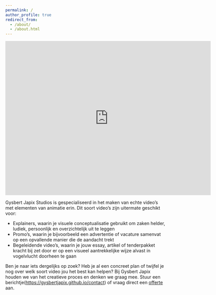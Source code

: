 ```yaml
---
permalink: /
author_profile: true
redirect_from: 
  - /about/
  - /about.html
---
```


<iframe
    width="640"
    height="480"
    src="https://www.youtube.com/embed/06heSIDZAp8"
    frameborder="0"
    allow="autoplay; encrypted-media"
    allowfullscreen
>
</iframe>

Gysbert Japix Studios is gespecialiseerd in het maken van echte video’s met elementen van animatie erin. Dit soort video’s zijn uitermate geschikt voor:
- Explainers, waarin je visuele conceptualisatie gebruikt om zaken helder, ludiek, persoonlijk en overzichtelijk uit te leggen
- Promo’s, waarin je bijvoorbeeld een advertentie of vacature samenvat op een opvallende manier die de aandacht trekt
- Begeleidende video’s, waarin je jouw essay, artikel of tenderpakket kracht bij zet door er op een visueel aantrekkelijke wijze alvast in vogelvlucht doorheen te gaan

Ben je naar iets dergelijks op zoek? Heb je al een concreet plan of twijfel je nog over welk soort video jou het best kan helpen? Bij Gysbert Japix houden we van het creatieve proces en denken we graag mee. Stuur een berichtje(https://gysbertjapix.github.io/contact) of vraag direct een [offerte](https://gysbertjapix.github.io/offerte) aan.
